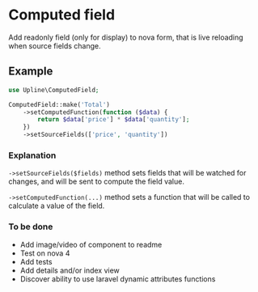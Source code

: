 # Computed field

Add readonly field (only for display) to nova form, that is live reloading when source fields change. 

## Example

```php
use Upline\ComputedField;

ComputedField::make('Total')
    ->setComputedFunction(function ($data) {
        return $data['price'] * $data['quantity'];
    })
    ->setSourceFields(['price', 'quantity'])
```

### Explanation

`->setSourceFields($fields)` method sets fields that will be watched for changes, and will be sent to compute the field value.

`->setComputedFunction(...)` method sets a function that will be called to calculate a value of the field.


### To be done

* Add image/video of component to readme
* Test on nova 4
* Add tests
* Add details and/or index view
* Discover ability to use laravel dynamic attributes functions